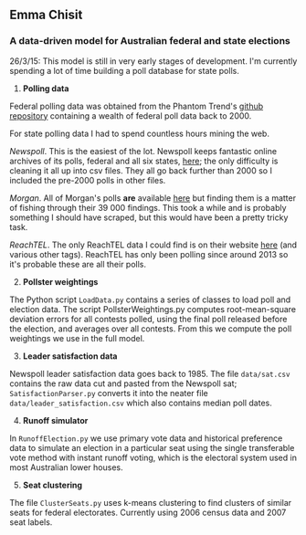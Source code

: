 ## Emma Chisit
### A data-driven model for Australian federal and state elections

26/3/15: This model is still in very early stages of development. I'm currently spending a lot of time building a poll database for state polls. 

 1. **Polling data**

Federal polling data was obtained from the Phantom Trend's [github repository](https://github.com/PhantomTrend/ptcode) containing a wealth of federal poll data back to 2000. 

For state polling data I had to spend countless hours mining the web. 

*Newspoll*. This is the easiest of the lot. Newspoll keeps fantastic online archives of its polls, federal and all six states, [here](http://polling.newspoll.com.au/cgi-bin/polling//display_poll_data.pl?url_caller=trend); the only difficulty is cleaning it all up into csv files. They all go back further than 2000 so I included the pre-2000 polls in other files. 

*Morgan*. All of Morgan's polls **are** available [here](http://www.roymorgan.com/findings) but finding them is a matter of fishing through their 39 000 findings. This took a while and is probably something I should have scraped, but this would have been a pretty tricky task. 

*ReachTEL*. The only ReachTEL data I could find is on their website [here](https://www.reachtel.com.au/blog/category/tags/new-south-wales) (and various other tags). ReachTEL has only been polling since around 2013 so it's probable these are all their polls.

 2. **Pollster weightings**

The Python script `LoadData.py` contains a series of classes to load poll and election data. The script PollsterWeightings.py computes root-mean-square deviation errors for all contests polled, using the final poll released before the election, and averages over all contests. From this we compute the poll weightings we use in the full model. 

 3. **Leader satisfaction data**

Newspoll leader satisfaction data goes back to 1985. The file `data/sat.csv` contains the raw data cut and pasted from the Newspoll sat; `SatisfactionParser.py` converts it into the neater file `data/leader_satisfaction.csv` which also contains median poll dates. 

 4. **Runoff simulator**

In `RunoffElection.py` we use primary vote data and historical preference data to simulate an election in a particular seat using the single transferable vote method with instant runoff voting, which is the electoral system used in most Australian lower houses. 

 5. **Seat clustering**

The file `ClusterSeats.py` uses k-means clustering to find clusters of similar seats for federal electorates. Currently using 2006 census data and 2007 seat labels. 